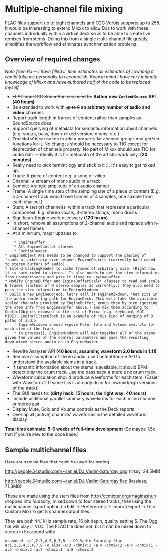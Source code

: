 # Multiple-channel file mixing

FLAC files support up to eight channels and OGG Vorbis supports up to
255. It would be interesting to extend Mixxx to allow DJs to work with
these channels individually within a virtual deck so as to be able to
create live remixes from stems. Doing this from a single multi-channel
file greatly simplifies the workflow and eliminates synchronization
problems.

## Overview of required changes

*Note from RJ -- I have filled in time estimates as estimates of how
long it would take me personally to accomplish. Keep in mind I have very
intimate knowledge of Mixxx and have authored half of the code to be
replaced myself*

  - ~~FLAC and OGG SoundSources need to:~~ **Author new `ContentSource`
    API** **(40 hours)**
  - Be extended to work with ~~up to 8~~ **an arbitrary number of audio
    and video** channels
  - Report track length in frames of content rather than samples as
    SoundSource does.
  - Support querying of metadata for semantic information about channels
    (e.g. vocals, bass, down-mixed version, drums, etc.)
  - ~~TrackInfoObject needs to add a property for channel groups and
    get/set functions for it.~~ No changes should be necessary to TIO
    except for deprecation of channels property. No part of Mixxx should
    use TIO for audio data -- ideally it is for metadata of the artistic
    work only. **(20 minutes)**
  - Really need to pick terminology and stick to it :). It's easy to get
    mixed up. 
  - Track: A piece of content e.g. a song or video
  - Channel: A stream of mono audio in a track
  - Sample: A single amplitude of an audio channel
  - Frame: A single time step of the sampling rate of a piece of content
    (E.g. a 4-channel track would have frames of 4 samples, one sample
    from each channel.)
  - Stem: A (set of) channel(s) within a track that represent a
    particular component. E.g. stereo vocals, 3-stereo strings, mono
    drums.
  - Significant Engine work necessary **(120 hours)**
  - In short, remove all assumptions of 2-channel audio and replace with
    n-channel frames
  - At a minimum, major updates to

<!-- end list -->

``` 
    * EngineBuffer
    * All EngineControl classes
    * CachingReader
* EngineObject API needs to be changed to support the passing of frames of arbitrary size between EngineObjects (currently hard-coded to stereo buffers of audio) 
* Extend CachingReader to cache frames of arbitrary size. (Right now it is hard-coded to stereo.) It also needs to get the stem information from ContentSource and pass it along to EngineBuffer.
* Modify EngineBuffer and EngineBufferScale* classes to read and scale N frames (instead of N stereo samples as currently.) They also need to pass the stem information to EngineMixdown.
* Build a new EngineObject, let's call it EngineMixdown, that sits in the audio rendering path for EngineDeck. This will take the available scaled channels provided by EngineBuffer, group them by stem (getting the stem info from EngineBuffer above,) and mix them according to ControlObjects exposed to the rest of Mixxx (e.g. keyboard, GUI, MIDI). EngineFilterBlock is an example of this kind of merging of 3 paths of audio.
    * EngineMixdown should expose Mute, Solo and Volume controls for each stem of the track.
    * In process(), EngineMixdown will mix together all of the stems given the values of the control parameters and pass the resulting down-mixed stereo audio on to EngineMaster.
```

  - Rewrite Analyzer API **(40 hours, assuming waveform 2.0 lands in
    1.11)**
  - Remove assumption of stereo audio, use ContentSource API to
    understand the available stems in a track.
  - If semantic information about the stems is available, it should
    BPM-detect only the drum track. Use the bass track if there's no
    drum track.
  - Waveform calculation should produce waveforms for each stem. (Easier
    with Waveform 2.0 since this is already done for low/mid/high
    versions of the track)
  - The GUI needs to: **(dirty hack: 15 hours, the right way: 40
    hours)**
  - Include additional parallel summary waveforms for each mono channel
    or stereo pair
  - Display Mute, Solo and Volume controls as the Deck reports
  - Overlap all (active) channels' waveforms in the detailed waveform
    display

**Total time estimate: 5-6 weeks of full-time development** (So maybe
1.5x that if you're new to the code base.)

## Sample multichannel files

Here are sample files that could be used for testing...

<http://people.64studio.com/~daniel/DJ_Vadim-Saturday.ogg> (lossy,
24.5MB)

<http://people.64studio.com/~daniel/DJ_Vadim-Saturday.flac> (lossless,
71.3MB)

These are made using the stem files from
<http://ccmixter.org/imaginashun> dropped into Audacity, mixed down to
four stereo tracks, then using the multichannel export option (in Edit
-\> Preferences -\> Import/Export -\> Use Custom Mix) to get 8 channel
output files.

They are both 44.1KHz sample rate, 16 bit depth, quality setting 5. The
Ogg file will play in VLC. The FLAC file does not, but it can be mixed
down to stereo in Ecasound with:

`ecasound -a:1,2,3,4,5,6,7,8 -i DJ_Vadim-Saturday.flac
-a:1,2,3,4,5,6,7,8 -o alsa -a:3 -chmix:1 -a:4 -chmix:2 -a:5 -chmix:1
-a:6 -chmix:2 -a:7 -chmix:1 -a:8 -chmix:2`
